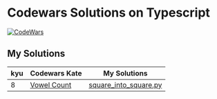# Codewars Solutions on Typescript

[![CodeWars](https://www.codewars.com/users/adrianblade/badges/large)](https://www.codewars.com/users/adrianblade)


## My Solutions
| kyu | Codewars Kate | My Solutions |
| --- | --- | --- |
| 8 | [Vowel Count](https://www.codewars.com/kata/54ff3102c1bad923760001f3) | [square_into_square.py](https://github.com/adrianblade/codewars_typescript_solution/blob/master/src/8kyu/vowel-count/vowel-count.ts) |
